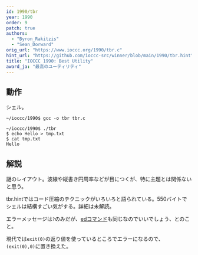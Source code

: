 ```yaml
---
id: 1990/tbr
year: 1990
order: 9
patch: true
authors:
  - "Byron_Rakitzis"
  - "Sean_Dorward"
orig_url: "https://www.ioccc.org/1990/tbr.c"
hint_url: "https://github.com/ioccc-src/winner/blob/main/1990/tbr.hint"
title: "IOCCC 1990: Best Utility"
award_ja: "最高のユーティリティ"
---
```


## 動作

シェル。

```
~/ioccc/1990$ gcc -o tbr tbr.c

~/ioccc/1990$ ./tbr
$ echo Hello > tmp.txt
$ cat tmp.txt
Hello
```

## 解説

謎のレイアウト。波線や縦書き円周率などが目につくが、特に主題とは関係ないと思う。

tbr.hintではコード圧縮のテクニックがいろいろと語られている。550バイトでシェルは結構すごい気がする。詳細は未解読。

エラーメッセージは`?`のみだが、[edコマンド](https://ja.wikipedia.org/wiki/Ed_%28%E3%83%86%E3%82%AD%E3%82%B9%E3%83%88%E3%82%A8%E3%83%87%E3%82%A3%E3%82%BF%29)も同じなのでいいでしょう、とのこと。

現代では`exit(0)`の返り値を使っているところでエラーになるので、`(exit(0),0)`に置き換えた。
